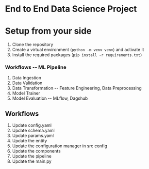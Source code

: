# End to End Data Science Project

# Setup from your side

1. Clone the repository
2. Create a virtual environment (```python -m venv venv```) and activate it
3. Install the required packages (```pip install -r requirements.txt```)

### Workflows -- ML Pipeline

1. Data Ingestion
2. Data Validation
3. Data Transformation -- Feature Engineering, Data Preprocessing
4. Model Trainer
5. Model Evaluation -- MLflow, Dagshub

## Workflows

1. Update config.yaml
2. Update schema.yaml
3. Update params.yaml
4. Update the entity
5. Update the configuration manager in src config
6. Update the components
7. Update the pipeline 
8. Update the main.py